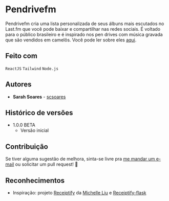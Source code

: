 # Pendrivefm

Pendrivefm cria uma lista personalizada de seus álbuns mais escutados no Last.fm que você pode baixar e compartilhar nas redes sociais. É voltado para o público brasileiro e é inspirado nos pen drives com música gravada que são vendidos em camelôs. Você pode ler sobre eles [aqui](https://www.vice.com/es/article/nezavw/pirateria-digital-usb-musica-san-andresito).

## Feito com

`ReactJS` `Tailwind` `Node.js`

## Autores

- **Sarah Soares** - [scsoares](https://github.com/scsoares)

## Histórico de versões

- 1.0.0 BETA
  - Versão inicial

## Contribuição

Se tiver alguma sugestão de melhora, sinta-se livre pra [me mandar um e-mail](mailto:sasodsgn@gmail.com) ou solicitar um pull request! 🙂

## Reconhecimentos

- Inspiração: projeto [Receiptify](https://receiptify.herokuapp.com/) da [Michelle Liu](https://github.com/michellexliu) e [Receiptify-flask](https://github.com/eriktoor/receiptify-flask)
